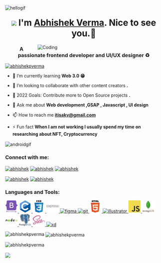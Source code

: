  <img align="left" src="https://media0.giphy.com/media/AOMMPLGdZnpbIPT17v/giphy.gif?cid=6c09b9527ry20z2axjfxto8hatx80zpecxkjiplrdbha4kbe&rid=giphy.gif&ct=ts" width="310" alt="hellogif">
 <h1 align="center"> <img src="https://raw.githubusercontent.com/ShahriarShafin/ShahriarShafin/main/Assets/hi.gif" width="40"/>  I'm <a href=# target="_blank">Abhishek Verma</a>. Nice to see you.🤗 </h1> 


<img align="right" alt="Coding" width="400" src="https://cdn.dribbble.com/users/2646423/screenshots/5507196/computer.gif">

<h3 align="center">A passionate frontend developer and UI/UX designer ♻️</h3>

<p align="left"> <a href="https://twitter.com/abhishek_pverma" target="blank"><img src="https://img.shields.io/twitter/follow/abhishek_pverma?logo=twitter&style=for-the-badge" alt="abhishekpverma" /></a> </p>

<!-- - 🔭 Working on <a href="https://github.com/witcherscode/" target="_blank">witcherscode</a> -->

- 🌱 I’m currently learning  **Web 3.0 😁**

- 👯 I’m looking to collaborate with other content creators **.**

- 🥅 2022 Goals: Contribute more to Open Source projects **.**

- 💬 Ask me about **Web development ,GSAP , Javascript , UI design**

- 📫 How to reach me **itisakv@gmail.com**

- ⚡ Fun fact **When I am not working I usually spend my time on researching about NFT, Cryptocurrency**

 <img align="center" src="https://camo.githubusercontent.com/9afefcbff89a66b497e623146404d0e0d51fd46d9cd4039f8580a339a2ad9cbc/68747470733a2f2f6d69726f2e6d656469756d2e636f6d2f6d61782f323830302f312a4255376630324c655165454c7a747178613865436d772e676966" width="400" alt="androidgif">


<h3 align="left">Connect with me:</h3>

<p align="left">


<a href="https://twitter.com/abhishek_pverma" target="blank"><img align="center" src="https://raw.githubusercontent.com/rahuldkjain/github-profile-readme-generator/master/src/images/icons/Social/twitter.svg" alt="abhishek" height="30" width="40" /></a>
<a href="https://linkedin.com/in/abhishekpverma" target="blank"><img align="center" src="https://raw.githubusercontent.com/rahuldkjain/github-profile-readme-generator/master/src/images/icons/Social/linked-in-alt.svg" alt="abhishek" height="30" width="40" /></a>
<a href="https://fb.com/abhishekpverma" target="blank"><img align="center" src="https://raw.githubusercontent.com/rahuldkjain/github-profile-readme-generator/master/src/images/icons/Social/facebook.svg" alt="abhishek" height="30" width="40" /></a>

<a href="https://instagram.com/abhishekpverma" target="blank"><img align="center" src="https://raw.githubusercontent.com/rahuldkjain/github-profile-readme-generator/master/src/images/icons/Social/instagram.svg" alt="abhishek" height="30" width="40" /></a>
<a href="https://dribbble.com/abhishekpverma" target="blank"><img align="center" src="https://raw.githubusercontent.com/rahuldkjain/github-profile-readme-generator/master/src/images/icons/Social/dribbble.svg" alt="abhishek" height="30" width="40" /></a>

</p>

<h3 align="left">Languages and Tools:</h3>

<p align="left"> <a href="https://getbootstrap.com" target="_blank" rel="noreferrer"> <img src="https://raw.githubusercontent.com/devicons/devicon/master/icons/bootstrap/bootstrap-plain-wordmark.svg" alt="bootstrap" width="40" height="40"/> </a> <a href="https://www.cprogramming.com/" target="_blank" rel="noreferrer"> <img src="https://raw.githubusercontent.com/devicons/devicon/master/icons/c/c-original.svg" alt="c" width="40" height="40"/> </a> <a href="https://www.w3schools.com/css/" target="_blank" rel="noreferrer"> <img src="https://raw.githubusercontent.com/devicons/devicon/master/icons/css3/css3-original-wordmark.svg" alt="css3" width="40" height="40"/> </a> <a href="https://expressjs.com" target="_blank" rel="noreferrer"> <img src="https://raw.githubusercontent.com/devicons/devicon/master/icons/express/express-original-wordmark.svg" alt="express" width="40" height="40"/> </a> <a href="https://www.figma.com/" target="_blank" rel="noreferrer"> <img src="https://www.vectorlogo.zone/logos/figma/figma-icon.svg" alt="figma" width="40" height="40"/> </a> <a href="https://git-scm.com/" target="_blank" rel="noreferrer"> <img src="https://www.vectorlogo.zone/logos/git-scm/git-scm-icon.svg" alt="git" width="40" height="40"/> </a> <a href="https://www.w3.org/html/" target="_blank" rel="noreferrer"> <img src="https://raw.githubusercontent.com/devicons/devicon/master/icons/html5/html5-original-wordmark.svg" alt="html5" width="40" height="40"/> </a> <a href="https://www.adobe.com/in/products/illustrator.html" target="_blank" rel="noreferrer"> <img src="https://www.vectorlogo.zone/logos/adobe_illustrator/adobe_illustrator-icon.svg" alt="illustrator" width="40" height="40"/> </a> <a href="https://developer.mozilla.org/en-US/docs/Web/JavaScript" target="_blank" rel="noreferrer"> <img src="https://raw.githubusercontent.com/devicons/devicon/master/icons/javascript/javascript-original.svg" alt="javascript" width="40" height="40"/> </a> <a href="https://www.mongodb.com/" target="_blank" rel="noreferrer"> <img src="https://raw.githubusercontent.com/devicons/devicon/master/icons/mongodb/mongodb-original-wordmark.svg" alt="mongodb" width="40" height="40"/> </a> <a href="https://nodejs.org" target="_blank" rel="noreferrer"> <img src="https://raw.githubusercontent.com/devicons/devicon/master/icons/nodejs/nodejs-original-wordmark.svg" alt="nodejs" width="40" height="40"/> </a> <a href="https://www.postgresql.org" target="_blank" rel="noreferrer"> <img src="https://raw.githubusercontent.com/devicons/devicon/master/icons/postgresql/postgresql-original-wordmark.svg" alt="postgresql" width="40" height="40"/> </a> <a href="https://sass-lang.com" target="_blank" rel="noreferrer"> <img src="https://raw.githubusercontent.com/devicons/devicon/master/icons/sass/sass-original.svg" alt="sass" width="40" height="40"/> </a> <a href="https://www.adobe.com/products/xd.html" target="_blank" rel="noreferrer"> <img src="https://cdn.worldvectorlogo.com/logos/adobe-xd.svg" alt="xd" width="40" height="40"/> </a> </p>

<p><img align="left" src="https://github-readme-stats.vercel.app/api/top-langs?username=abhishekpverma&show_icons=true&locale=en&layout=compact" alt="abhishekpverma" /></p>

<p>&nbsp;<img align="center" src="https://github-readme-stats.vercel.app/api?username=abhishekpverma&show_icons=true&locale=en" alt="abhishekpverma" /></p>

<p><img align="center" src="https://github-readme-streak-stats.herokuapp.com/?user=abhishekpverma&" alt="abhishekpverma" /></p>


 <img align="center" src="https://user-images.githubusercontent.com/67560900/135058203-f80c9621-b921-4662-97e5-17b4ff1a0369.gif" width="400">













